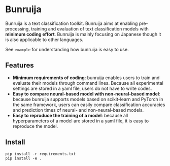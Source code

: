 # Bunruija
Bunruija is a text classification toolkit.
Bunruija aims at enabling pre-processing, training and evaluation of text classification models with **minimum coding effort**.
Bunruija is mainly focusing on Japanese though it is also applicable to other languages.

See `example` for understanding how bunruija is easy to use.

## Features
- **Minimum requirements of coding**: bunruija enables users to train and evaluate their models through command lines. Because all experimental settings are stored in a yaml file, users do not have to write codes.
- **Easy to compare neural-based model with non-neural-based model**: because bunruija supports models based on scikit-learn and PyTorch in the same framework, users can easily compare classification accuracies and prediction times of neural- and non-neural-based models.
- **Easy to reproduce the training of a model**: because all hyperparameters of a model are stored in a yaml file, it is easy to reproduce the model.

## Install
```
pip install -r requirements.txt
pip install -e .
```
